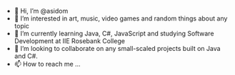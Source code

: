 - 👋 Hi, I’m @asidom
- 👀 I’m interested in art, music, video games and random things about any topic
- 🌱 I’m currently learning Java, C#, JavaScript and studying Software Development at IIE Rosebank College
- 💞️ I’m looking to collaborate on any small-scaled projects built on Java and C#. 
- 📫 How to reach me ...
      
<!---
asidom/asidom is a ✨ special ✨ repository because its `README.md` (this file) appears on your GitHub profile.
You can click the Preview link to take a look at your changes.
--->
